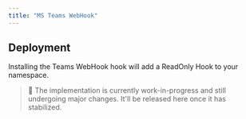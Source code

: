 ```yaml
---
title: "MS Teams WebHook"
---
```


<!-- end -->

## Deployment

Installing the Teams WebHook hook will add a ReadOnly Hook to your namespace. 

> 🔧 The implementation is currently work-in-progress and still undergoing major changes. It'll be released here once it has stabilized.
